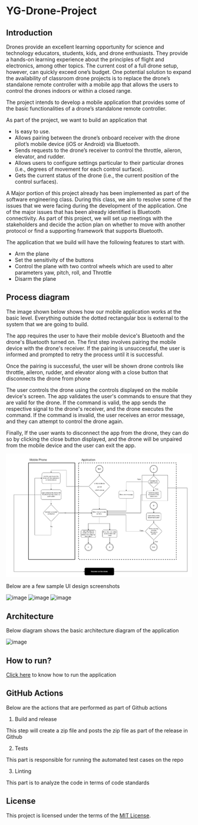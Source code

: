 # YG-Drone-Project

## Introduction
Drones provide an excellent learning opportunity for science and technology educators, students, kids, and drone enthusiasts. They provide a hands-on learning experience about the principles of flight and electronics, among other topics. The current cost of a full drone setup, however, can quickly exceed one’s budget. One potential solution to expand the availability of classroom drone projects is to replace the drone’s standalone remote controller with a mobile app that allows the users to control the drones indoors or within a closed range.

The project intends to develop a mobile application that provides some of the basic functionalities of a drone’s standalone remote controller. 

As part of the project, we want to build an application that
* Is easy to use.
* Allows pairing between the drone’s onboard receiver with the drone pilot’s mobile device (iOS or Android) via Bluetooth.
* Sends requests to the drone’s receiver to control the throttle, aileron, elevator, and rudder.
* Allows users to configure settings particular to their particular drones (i.e., degrees of movement for each control surface).
* Gets the current status of the drone (i.e., the current position of the control surfaces).

A Major portion of this project already has been implemented as part of the software engineering class. During this class, we aim to resolve some of the issues that we were facing during the development of the application. One of the major issues that has been already identified is Bluetooth connectivity. As part of this project, we will set up meetings with the stakeholders and decide the action plan on whether to move with another protocol or find a supporting framework that supports Bluetooth.

The application that we build will have the following features to start with.

* Arm the plane
* Set the sensitivity of the buttons
* Control the plane with two control wheels which are used to alter parameters yaw, pitch, roll, and Throttle
* Disarm the plane



## Process diagram

The image shown below shows how our mobile application works at the basic level. Everything outside the dotted rectangular box is external to the system that we are going to build.

The app requires the user to have their mobile device's Bluetooth and the drone's Bluetooth turned on. The first step involves pairing the mobile device with the drone's receiver. If the pairing is unsuccessful, the user is informed and prompted to retry the process until it is successful.

Once the pairing is successful, the user will be shown drone controls like throttle, aileron, rudder, and elevator along with a close button that disconnects the drone from phone

The user controls the drone using the controls displayed on the mobile device's screen. The app validates the user's commands to ensure that they are valid for the drone. If the command is valid, the app sends the respective signal to the drone's receiver, and the drone executes the command. If the command is invalid, the user receives an error message, and they can attempt to control the drone again.

Finally, If the user wants to disconnect the app from the drone, they can do so by clicking the close button displayed, and the drone will be unpaired from the mobile device and the user can exit the app.

![image](https://github.com/AbhilashKotha/YG-Drone-Project/blob/main/ProcessDiagram.png)

Below are a few sample UI design screenshots

![image](https://github.com/AbhilashKotha/YG-Drone-Project/assets/113061137/a63fee31-8d3d-422e-acde-94b48e38da52)
![image](https://github.com/AbhilashKotha/YG-Drone-Project/assets/113061137/56c7b66c-3c92-4f59-a8c2-19d0d92887d1)
![image](https://github.com/AbhilashKotha/YG-Drone-Project/assets/113061137/6d00ff67-635c-47c2-8033-3f9c26c6f6c7)

## Architecture


Below diagram shows the basic architecture diagram of the application

![image](https://github.com/AbhilashKotha/YG-Drone-Project/assets/113061137/92311d57-3057-4176-b8b5-31f730eb1c1a)



## How to run?

 [Click here](https://github.com/AbhilashKotha/YG-Drone-Project/how_to_run.md "Link") to know how to run the application

## GitHub Actions

Below are the actions that are performed as part of Github actions

1. Build and release

This step will create a zip file and posts the zip file as part of the release in Github

2. Tests

This part is responsible for running the automated test cases on the repo

3. Linting

This part is to analyze the code in terms of code standards


## License

This project is licensed under the terms of the [MIT License](LICENSE.txt).

